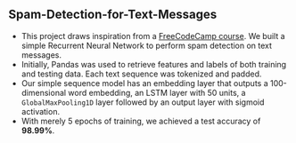 ## Spam-Detection-for-Text-Messages

- This project draws inspiration from a [FreeCodeCamp course](https://www.freecodecamp.org/learn/machine-learning-with-python/machine-learning-with-python-projects/neural-network-sms-text-classifier). We built a simple Recurrent Neural Network to perform spam detection on text messages.
- Initially, Pandas was used to retrieve features and labels  of both training and testing data. Each text sequence was tokenized and padded.
- Our simple sequence model has an embedding layer that outputs a 100-dimensional word embedding, an LSTM layer with 50 units, a `GlobalMaxPooling1D` layer followed by an output layer with sigmoid activation.
- With merely 5 epochs of training, we achieved a test accuracy of **98.99%**.
